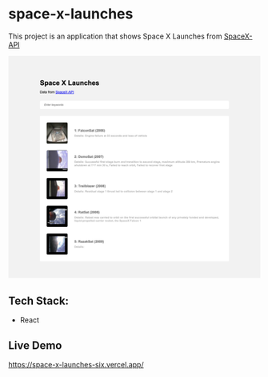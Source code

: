 # space-x-launches

This project is an application that shows Space X Launches from [SpaceX-API](https://github.com/r-spacex/SpaceX-API)

![Screenshot](./docs/images/screenshots/1.png)

## Tech Stack:

- React

## Live Demo

https://space-x-launches-six.vercel.app/

